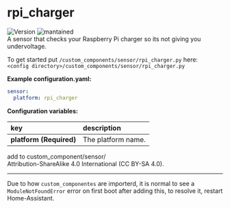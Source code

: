 # rpi_charger
  
![Version](https://img.shields.io/badge/version-0.0.1-green.svg?style=for-the-badge) ![mantained](https://img.shields.io/maintenance/yes/2018.svg?style=for-the-badge)   
A sensor that checks your Raspberry Pi charger so its not giving you undervoltage.
  
To get started put `/custom_components/sensor/rpi_charger.py` here:  
`<config directory>/custom_components/sensor/rpi_charger.py`  
  
**Example configuration.yaml:**
```yaml
sensor:
  platform: rpi_charger
```
**Configuration variables:**  
  
key | description  
:--- | :---  
**platform (Required)** | The platform name.  
  
add to custom_component/sensor/  
Attribution-ShareAlike 4.0 International (CC BY-SA 4.0).  
***
Due to how `custom_componentes` are importerd, it is normal to see a `ModuleNotFoundError` error on first boot after adding this, to resolve it, restart Home-Assistant.